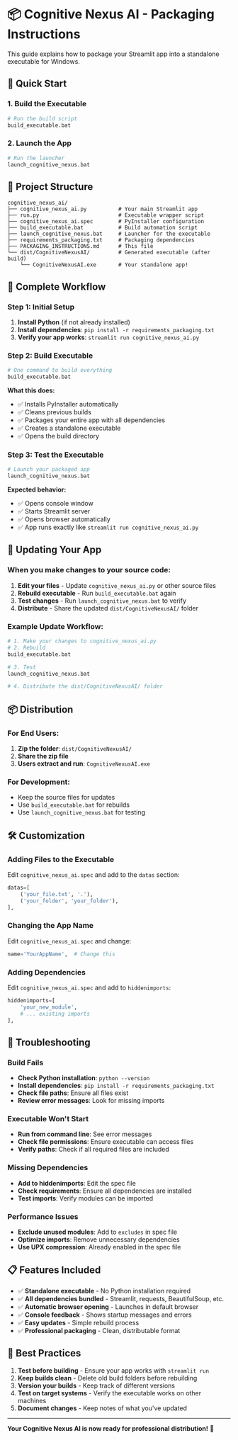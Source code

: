 # 📦 Cognitive Nexus AI - Packaging Instructions

This guide explains how to package your Streamlit app into a standalone executable for Windows.

## 🚀 Quick Start

### 1. Build the Executable
```bash
# Run the build script
build_executable.bat
```

### 2. Launch the App
```bash
# Run the launcher
launch_cognitive_nexus.bat
```

## 📁 Project Structure

```
cognitive_nexus_ai/
├── cognitive_nexus_ai.py          # Your main Streamlit app
├── run.py                         # Executable wrapper script
├── cognitive_nexus_ai.spec        # PyInstaller configuration
├── build_executable.bat           # Build automation script
├── launch_cognitive_nexus.bat     # Launcher for the executable
├── requirements_packaging.txt     # Packaging dependencies
├── PACKAGING_INSTRUCTIONS.md      # This file
└── dist/CognitiveNexusAI/         # Generated executable (after build)
    └── CognitiveNexusAI.exe       # Your standalone app!
```

## 🔄 Complete Workflow

### Step 1: Initial Setup
1. **Install Python** (if not already installed)
2. **Install dependencies**: `pip install -r requirements_packaging.txt`
3. **Verify your app works**: `streamlit run cognitive_nexus_ai.py`

### Step 2: Build Executable
```bash
# One command to build everything
build_executable.bat
```

**What this does:**
- ✅ Installs PyInstaller automatically
- ✅ Cleans previous builds
- ✅ Packages your entire app with all dependencies
- ✅ Creates a standalone executable
- ✅ Opens the build directory

### Step 3: Test the Executable
```bash
# Launch your packaged app
launch_cognitive_nexus.bat
```

**Expected behavior:**
- ✅ Opens console window
- ✅ Starts Streamlit server
- ✅ Opens browser automatically
- ✅ App runs exactly like `streamlit run cognitive_nexus_ai.py`

## 🔄 Updating Your App

### When you make changes to your source code:

1. **Edit your files** - Update `cognitive_nexus_ai.py` or other source files
2. **Rebuild executable** - Run `build_executable.bat` again
3. **Test changes** - Run `launch_cognitive_nexus.bat` to verify
4. **Distribute** - Share the updated `dist/CognitiveNexusAI/` folder

### Example Update Workflow:
```bash
# 1. Make your changes to cognitive_nexus_ai.py
# 2. Rebuild
build_executable.bat

# 3. Test
launch_cognitive_nexus.bat

# 4. Distribute the dist/CognitiveNexusAI/ folder
```

## 📦 Distribution

### For End Users:
1. **Zip the folder**: `dist/CognitiveNexusAI/`
2. **Share the zip file**
3. **Users extract and run**: `CognitiveNexusAI.exe`

### For Development:
- Keep the source files for updates
- Use `build_executable.bat` for rebuilds
- Use `launch_cognitive_nexus.bat` for testing

## 🛠️ Customization

### Adding Files to the Executable
Edit `cognitive_nexus_ai.spec` and add to the `datas` section:
```python
datas=[
    ('your_file.txt', '.'),
    ('your_folder', 'your_folder'),
],
```

### Changing the App Name
Edit `cognitive_nexus_ai.spec` and change:
```python
name='YourAppName',  # Change this
```

### Adding Dependencies
Edit `cognitive_nexus_ai.spec` and add to `hiddenimports`:
```python
hiddenimports=[
    'your_new_module',
    # ... existing imports
],
```

## 🔧 Troubleshooting

### Build Fails
- **Check Python installation**: `python --version`
- **Install dependencies**: `pip install -r requirements_packaging.txt`
- **Check file paths**: Ensure all files exist
- **Review error messages**: Look for missing imports

### Executable Won't Start
- **Run from command line**: See error messages
- **Check file permissions**: Ensure executable can access files
- **Verify paths**: Check if all required files are included

### Missing Dependencies
- **Add to hiddenimports**: Edit the spec file
- **Check requirements**: Ensure all dependencies are installed
- **Test imports**: Verify modules can be imported

### Performance Issues
- **Exclude unused modules**: Add to `excludes` in spec file
- **Optimize imports**: Remove unnecessary dependencies
- **Use UPX compression**: Already enabled in the spec file

## 📋 Features Included

- ✅ **Standalone executable** - No Python installation required
- ✅ **All dependencies bundled** - Streamlit, requests, BeautifulSoup, etc.
- ✅ **Automatic browser opening** - Launches in default browser
- ✅ **Console feedback** - Shows startup messages and errors
- ✅ **Easy updates** - Simple rebuild process
- ✅ **Professional packaging** - Clean, distributable format

## 🎯 Best Practices

1. **Test before building** - Ensure your app works with `streamlit run`
2. **Keep builds clean** - Delete old build folders before rebuilding
3. **Version your builds** - Keep track of different versions
4. **Test on target systems** - Verify the executable works on other machines
5. **Document changes** - Keep notes of what you've updated

---

**Your Cognitive Nexus AI is now ready for professional distribution!** 🎉
